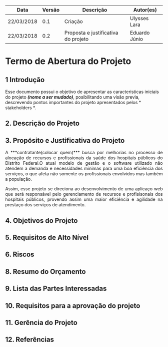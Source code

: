 |Data|Versão|Descrição|Autor(es)|           
|-----|------|---------|----------|            
|22/03/2018|0.1| Criação |Ulysses Lara| 
|22/03/2018|0.2| Proposta e justificativa do projeto | Eduardo Júnio| 


# Termo de Abertura do Projeto

## 1 Introdução

Esse documento possui o objetivo de apresentar as caracteristicas iniciais do projeto ***(nome a ser mudado)***, posibilitando uma visão previa, descrevendo pontos importantes do projeto apresentados pelos * stakeholders *.

## 2. Descrição do Projeto

## 3. Propósito e Justificativa do Projeto

<p align="justify">A ***contratante(colocar quem)*** busca por melhorias no processo de alocação de recursos e profissionais da saúde dos hospitais públicos do Distrito Federal.O  atual modelo de gestão e o software utilizado não atendem a demanda e necessidades mínimas para uma boa eficiência dos serviços, o que afeta não somente os profissionais envolvidos mas também a população.</p>

<p align="justify">Assim, esse projeto se direciona ao desenvolvimento de uma aplicaço web que será responsável pelo gerenciamento de recursos e profisisonais dos hospitais públicos, provendo assim uma maior eficiência e agilidade na prestaço dos serviços de atendimento.</p> 


## 4. Objetivos do Projeto

## 5. Requisitos de Alto Nível

## 6. Riscos

## 8. Resumo do Orçamento

## 9. Lista das Partes Interessadas

## 10. Requisitos para a aprovação do projeto

## 11. Gerência do Projeto

## 12. Referências
